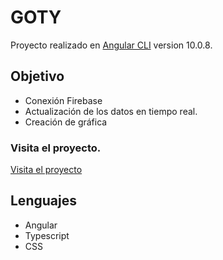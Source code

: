 # GOTY

Proyecto realizado en [Angular CLI](https://github.com/angular/angular-cli) version 10.0.8.

## Objetivo
+ Conexión Firebase
+ Actualización de los datos en tiempo real.
+ Creación de gráfica

### Visita el proyecto.

[Visita el proyecto](https://firestore-grafica-6554c.web.app/inicio)




## Lenguajes
+ Angular
+ Typescript
+ CSS
